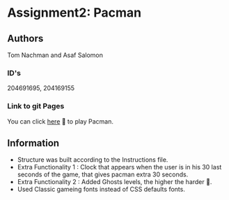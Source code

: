# Assignment2: Pacman
 
## Authors
Tom Nachman and Asaf Salomon

### ID's
204691695, 204169155

### Link to git Pages
You can click [here](https://web-development-environments-2021.github.io/Assignment2_204169155_204691695/) 🔗 to play Pacman.

## Information
* Structure was built according to the Instructions file.
* Extra Functionality 1 : Clock that appears when the user is in his 30 last seconds of the game, that gives pacman extra 30 seconds.
* Extra Functionality 2 : Added Ghosts levels, the higher the harder 💪.
* Used Classic gameing fonts instead of CSS defaults fonts.
